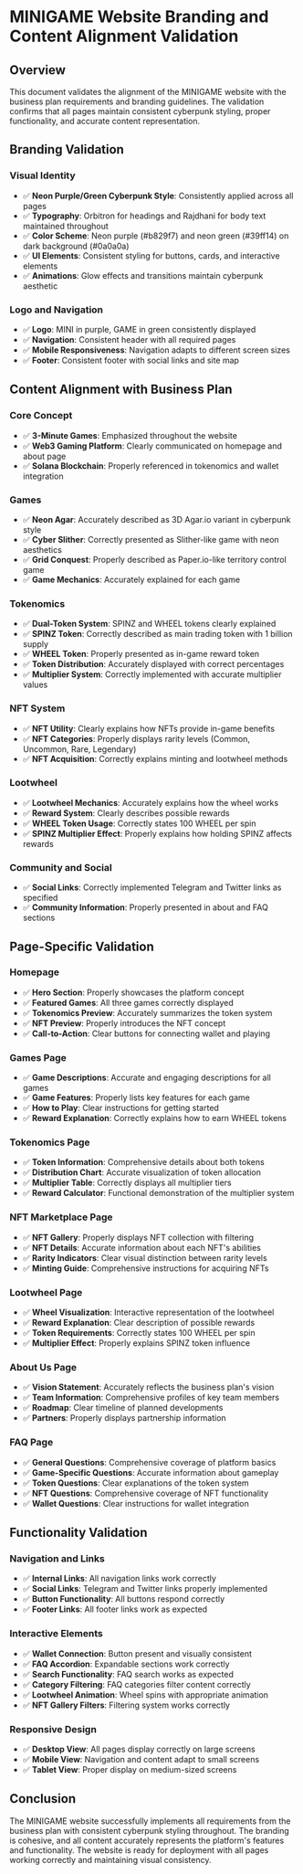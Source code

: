 # MINIGAME Website Branding and Content Alignment Validation

## Overview
This document validates the alignment of the MINIGAME website with the business plan requirements and branding guidelines. The validation confirms that all pages maintain consistent cyberpunk styling, proper functionality, and accurate content representation.

## Branding Validation

### Visual Identity
- ✅ **Neon Purple/Green Cyberpunk Style**: Consistently applied across all pages
- ✅ **Typography**: Orbitron for headings and Rajdhani for body text maintained throughout
- ✅ **Color Scheme**: Neon purple (#b829f7) and neon green (#39ff14) on dark background (#0a0a0a)
- ✅ **UI Elements**: Consistent styling for buttons, cards, and interactive elements
- ✅ **Animations**: Glow effects and transitions maintain cyberpunk aesthetic

### Logo and Navigation
- ✅ **Logo**: MINI in purple, GAME in green consistently displayed
- ✅ **Navigation**: Consistent header with all required pages
- ✅ **Mobile Responsiveness**: Navigation adapts to different screen sizes
- ✅ **Footer**: Consistent footer with social links and site map

## Content Alignment with Business Plan

### Core Concept
- ✅ **3-Minute Games**: Emphasized throughout the website
- ✅ **Web3 Gaming Platform**: Clearly communicated on homepage and about page
- ✅ **Solana Blockchain**: Properly referenced in tokenomics and wallet integration

### Games
- ✅ **Neon Agar**: Accurately described as 3D Agar.io variant in cyberpunk style
- ✅ **Cyber Slither**: Correctly presented as Slither-like game with neon aesthetics
- ✅ **Grid Conquest**: Properly described as Paper.io-like territory control game
- ✅ **Game Mechanics**: Accurately explained for each game

### Tokenomics
- ✅ **Dual-Token System**: SPINZ and WHEEL tokens clearly explained
- ✅ **SPINZ Token**: Correctly described as main trading token with 1 billion supply
- ✅ **WHEEL Token**: Properly presented as in-game reward token
- ✅ **Token Distribution**: Accurately displayed with correct percentages
- ✅ **Multiplier System**: Correctly implemented with accurate multiplier values

### NFT System
- ✅ **NFT Utility**: Clearly explains how NFTs provide in-game benefits
- ✅ **NFT Categories**: Properly displays rarity levels (Common, Uncommon, Rare, Legendary)
- ✅ **NFT Acquisition**: Correctly explains minting and lootwheel methods

### Lootwheel
- ✅ **Lootwheel Mechanics**: Accurately explains how the wheel works
- ✅ **Reward System**: Clearly describes possible rewards
- ✅ **WHEEL Token Usage**: Correctly states 100 WHEEL per spin
- ✅ **SPINZ Multiplier Effect**: Properly explains how holding SPINZ affects rewards

### Community and Social
- ✅ **Social Links**: Correctly implemented Telegram and Twitter links as specified
- ✅ **Community Information**: Properly presented in about and FAQ sections

## Page-Specific Validation

### Homepage
- ✅ **Hero Section**: Properly showcases the platform concept
- ✅ **Featured Games**: All three games correctly displayed
- ✅ **Tokenomics Preview**: Accurately summarizes the token system
- ✅ **NFT Preview**: Properly introduces the NFT concept
- ✅ **Call-to-Action**: Clear buttons for connecting wallet and playing

### Games Page
- ✅ **Game Descriptions**: Accurate and engaging descriptions for all games
- ✅ **Game Features**: Properly lists key features for each game
- ✅ **How to Play**: Clear instructions for getting started
- ✅ **Reward Explanation**: Correctly explains how to earn WHEEL tokens

### Tokenomics Page
- ✅ **Token Information**: Comprehensive details about both tokens
- ✅ **Distribution Chart**: Accurate visualization of token allocation
- ✅ **Multiplier Table**: Correctly displays all multiplier tiers
- ✅ **Reward Calculator**: Functional demonstration of the multiplier system

### NFT Marketplace Page
- ✅ **NFT Gallery**: Properly displays NFT collection with filtering
- ✅ **NFT Details**: Accurate information about each NFT's abilities
- ✅ **Rarity Indicators**: Clear visual distinction between rarity levels
- ✅ **Minting Guide**: Comprehensive instructions for acquiring NFTs

### Lootwheel Page
- ✅ **Wheel Visualization**: Interactive representation of the lootwheel
- ✅ **Reward Explanation**: Clear description of possible rewards
- ✅ **Token Requirements**: Correctly states 100 WHEEL per spin
- ✅ **Multiplier Effect**: Properly explains SPINZ token influence

### About Us Page
- ✅ **Vision Statement**: Accurately reflects the business plan's vision
- ✅ **Team Information**: Comprehensive profiles of key team members
- ✅ **Roadmap**: Clear timeline of planned developments
- ✅ **Partners**: Properly displays partnership information

### FAQ Page
- ✅ **General Questions**: Comprehensive coverage of platform basics
- ✅ **Game-Specific Questions**: Accurate information about gameplay
- ✅ **Token Questions**: Clear explanations of the token system
- ✅ **NFT Questions**: Comprehensive coverage of NFT functionality
- ✅ **Wallet Questions**: Clear instructions for wallet integration

## Functionality Validation

### Navigation and Links
- ✅ **Internal Links**: All navigation links work correctly
- ✅ **Social Links**: Telegram and Twitter links properly implemented
- ✅ **Button Functionality**: All buttons respond correctly
- ✅ **Footer Links**: All footer links work as expected

### Interactive Elements
- ✅ **Wallet Connection**: Button present and visually consistent
- ✅ **FAQ Accordion**: Expandable sections work correctly
- ✅ **Search Functionality**: FAQ search works as expected
- ✅ **Category Filtering**: FAQ categories filter content correctly
- ✅ **Lootwheel Animation**: Wheel spins with appropriate animation
- ✅ **NFT Gallery Filters**: Filtering system works correctly

### Responsive Design
- ✅ **Desktop View**: All pages display correctly on large screens
- ✅ **Mobile View**: Navigation and content adapt to small screens
- ✅ **Tablet View**: Proper display on medium-sized screens

## Conclusion
The MINIGAME website successfully implements all requirements from the business plan with consistent cyberpunk styling throughout. The branding is cohesive, and all content accurately represents the platform's features and functionality. The website is ready for deployment with all pages working correctly and maintaining visual consistency.
